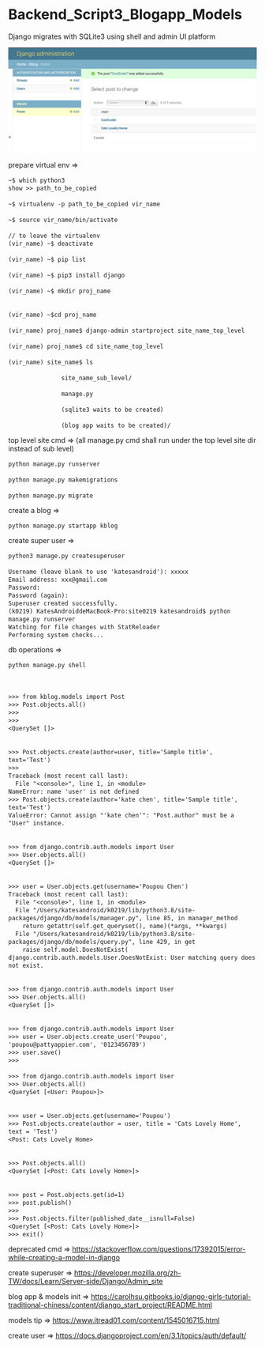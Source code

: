 # Backend_Script3_Blogapp_Models
Django migrates with SQLite3 using shell and admin UI platform

![](https://raw.githubusercontent.com/QueenieCplusplus/Backend_Script3_-logapp_Models/main/18%20post2.png)


prepare virtual env =>

    ~$ which python3 
    show >> path_to_be_copied

    ~$ virtualenv -p path_to_be_copied vir_name

    ~$ source vir_name/bin/activate
    
    // to leave the virtualenv
    (vir_name) ~$ deactivate 
    
    (vir_name) ~$ pip list
    
    (vir_name) ~$ pip3 install django
    
    (vir_name) ~$ mkdir proj_name
    
    
    (vir_name) ~$cd proj_name
    
    (vir_name) proj_name$ django-admin startproject site_name_top_level
    
    (vir_name) proj_name$ cd site_name_top_level
    
    (vir_name) site_name$ ls
    
                   site_name_sub_level/
                   
                   manage.py
                   
                   (sqlite3 waits to be created)
                   
                   (blog app waits to be created)/


top level site cmd => (all manage.py cmd shall run under the top level site dir instead of sub level)


    python manage.py runserver

    python manage.py makemigrations

    python manage.py migrate
    
 
 create a blog =>
 
 
    python manage.py startapp kblog
    
    
 create super user =>
 
 
    python3 manage.py createsuperuser
    
    Username (leave blank to use 'katesandroid'): xxxxx
    Email address: xxx@gmail.com
    Password: 
    Password (again): 
    Superuser created successfully.
    (k0219) KatesAndroiddeMacBook-Pro:site0219 katesandroid$ python manage.py runserver
    Watching for file changes with StatReloader
    Performing system checks...

    
    
 db operations =>
 
    python manage.py shell
    
    
    
    >>> from kblog.models import Post
    >>> Post.objects.all()
    >>> 
    >>> 
    <QuerySet []>
    
    
    >>> Post.objects.create(author=user, title='Sample title', text='Test')
    >>> 
    Traceback (most recent call last):
      File "<console>", line 1, in <module>
    NameError: name 'user' is not defined
    >>> Post.objects.create(author='kate chen', title='Sample title', text='Test')
    ValueError: Cannot assign "'kate chen'": "Post.author" must be a "User" instance.
    
    
    >>> from django.contrib.auth.models import User
    >>> User.objects.all()
    <QuerySet []>
    
    
    >>> user = User.objects.get(username='Poupou Chen')
    Traceback (most recent call last):
      File "<console>", line 1, in <module>
      File "/Users/katesandroid/k0219/lib/python3.8/site-packages/django/db/models/manager.py", line 85, in manager_method
        return getattr(self.get_queryset(), name)(*args, **kwargs)
      File "/Users/katesandroid/k0219/lib/python3.8/site-packages/django/db/models/query.py", line 429, in get
        raise self.model.DoesNotExist(
    django.contrib.auth.models.User.DoesNotExist: User matching query does not exist.
    
    
    >>> from django.contrib.auth.models import User
    >>> User.objects.all()
    <QuerySet []>
    
    
    >>> from django.contrib.auth.models import User
    >>> user = User.objects.create_user('Poupou', 'poupou@pattyappier.com', '0123456789')
    >>> user.save()
    >>> 

    >>> from django.contrib.auth.models import User
    >>> User.objects.all()
    <QuerySet [<User: Poupou>]>
    
    
    >>> user = User.objects.get(username='Poupou')
    >>> Post.objects.create(author = user, title = 'Cats Lovely Home', text = 'Test')
    <Post: Cats Lovely Home>
    
    
    >>> Post.objects.all()
    <QuerySet [<Post: Cats Lovely Home>]>
    
    
    >>> post = Post.objects.get(id=1)
    >>> post.publish()
    >>> 
    >>> Post.objects.filter(published_date__isnull=False)
    <QuerySet [<Post: Cats Lovely Home>]>
    >>> exit()


deprecated cmd => https://stackoverflow.com/questions/17392015/error-while-creating-a-model-in-django

create superuser => https://developer.mozilla.org/zh-TW/docs/Learn/Server-side/Django/Admin_site

blog app  & models init => https://carolhsu.gitbooks.io/django-girls-tutorial-traditional-chiness/content/django_start_project/README.html

models tip => https://www.itread01.com/content/1545016715.html

create user => https://docs.djangoproject.com/en/3.1/topics/auth/default/
